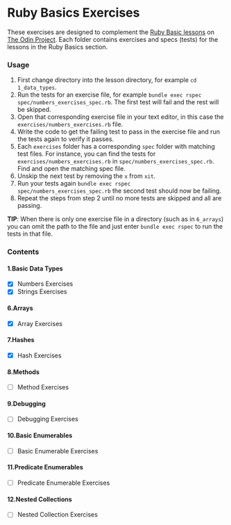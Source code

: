# Ruby Basics Exercises
These exercises are designed to complement the [Ruby Basic lessons](https://www.theodinproject.com/paths/full-stack-ruby-on-rails/courses/ruby#basic-ruby) on [The Odin Project](https://www.theodinproject.com/). Each folder contains exercises and specs (tests) for the lessons in the Ruby Basics section.

### Usage

1. First change directory into the lesson directory, for example `cd 1_data_types`.
2. Run the tests for an exercise file, for example `bundle exec rspec spec/numbers_exercises_spec.rb`. The first test will fail and the rest will be skipped.
3. Open that corresponding exercise file in your text editor, in this case the `exercises/numbers_exercises.rb` file.
4. Write the code to get the failing test to pass in the exercise file and run the tests again to verify it passes.
5. Each `exercises` folder has a corresponding `spec` folder with matching test files. For instance, you can find the tests for `exercises/numbers_exercises.rb` in `spec/numbers_exercises_spec.rb`. Find and open the matching spec file.
6. Unskip the next test by removing the `x` from `xit`.
7. Run your tests again `bundle exec rspec spec/numbers_exercises_spec.rb` the second test should now be failing.
8. Repeat the steps from step 2 until no more tests are skipped and all are passing.

**TIP**: When there is only one exercise file in a directory (such as in `6_arrays`) you can omit the path to the file and just enter `bundle exec rspec` to run the tests in that file.

###  Contents

#### 1.Basic Data Types

- [x] Numbers Exercises
- [x] Strings Exercises

#### 6.Arrays

- [x] Array Exercises

#### 7.Hashes

- [x] Hash Exercises

#### 8.Methods

- [ ] Method Exercises

#### 9.Debugging

- [ ] Debugging Exercises

#### 10.Basic Enumerables

- [ ] Basic Enumerable Exercises

#### 11.Predicate Enumerables

- [ ] Predicate Enumerable Exercises

#### 12.Nested Collections

- [ ] Nested Collection Exercises
